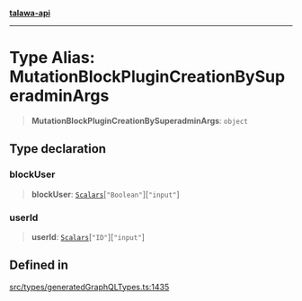 [**talawa-api**](../../../README.md)

***

# Type Alias: MutationBlockPluginCreationBySuperadminArgs

> **MutationBlockPluginCreationBySuperadminArgs**: `object`

## Type declaration

### blockUser

> **blockUser**: [`Scalars`](Scalars.md)\[`"Boolean"`\]\[`"input"`\]

### userId

> **userId**: [`Scalars`](Scalars.md)\[`"ID"`\]\[`"input"`\]

## Defined in

[src/types/generatedGraphQLTypes.ts:1435](https://github.com/Suyash878/talawa-api/blob/e4413cec641a837926071678fed3c7f67234e31e/src/types/generatedGraphQLTypes.ts#L1435)

